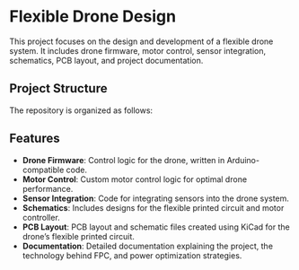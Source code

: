 # Flexible Drone Design

This project focuses on the design and development of a flexible drone system. It includes drone firmware, motor control, sensor integration, schematics, PCB layout, and project documentation.

## Project Structure

The repository is organized as follows:

## Features

- **Drone Firmware**: Control logic for the drone, written in Arduino-compatible code.
- **Motor Control**: Custom motor control logic for optimal drone performance.
- **Sensor Integration**: Code for integrating sensors into the drone system.
- **Schematics**: Includes designs for the flexible printed circuit and motor controller.
- **PCB Layout**: PCB layout and schematic files created using KiCad for the drone’s flexible printed circuit.
- **Documentation**: Detailed documentation explaining the project, the technology behind FPC, and power optimization strategies.

